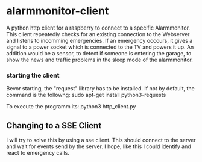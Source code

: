 # alarmmonitor-client
A python http client for a raspberry to connect to a specific Alarmmonitor.
This client repeatedly checks for an existing connection to the Webserver and listens to incomming emergencies.
If an emergency occours, it gives a signal to a power socket which is connected to the TV and powers it up.
An addition would be a sensor, to detect if someone is entering the garage, to show the news and traffic problems in the sleep mode of the alarmmonitor.


### starting the client
Bevor starting, the "request" library has to be installed.
If not by default, the command is the followng:
sudo apt-get install python3-requests

To execute the programm its:
python3 http_client.py

## Changing to a SSE Client
I will try to solve this by using a sse client. This should connect to the server and wait for events send by the server. I hope, like this I could identify and react to emergency calls.